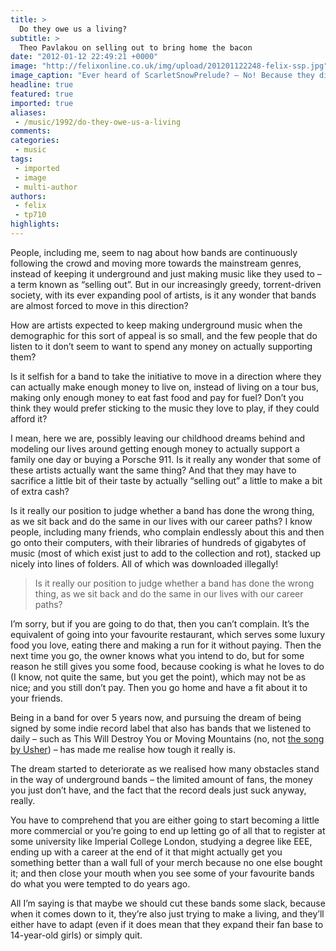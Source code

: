 ```yaml
---
title: >
  Do they owe us a living?
subtitle: >
  Theo Pavlakou on selling out to bring home the bacon
date: "2012-01-12 22:49:21 +0000"
image: "http://felixonline.co.uk/img/upload/201201122248-felix-ssp.jpg"
image_caption: "Ever heard of ScarletSnowPrelude? – No! Because they didn’t sell out... or they suck?"
headline: true
featured: true
imported: true
aliases:
 - /music/1992/do-they-owe-us-a-living
comments:
categories:
 - music
tags:
 - imported
 - image
 - multi-author
authors:
 - felix
 - tp710
highlights:
---
```


People, including me, seem to nag about how bands are continuously following the crowd and moving more towards the mainstream genres, instead of keeping it underground and just making music like they used to – a term known as “selling out”. But in our increasingly greedy, torrent-driven society, with its ever expanding pool of artists, is it any wonder that bands are almost forced to move in this direction?

How are artists expected to keep making underground music when the demographic for this sort of appeal is so small, and the few people that do listen to it don’t seem to want to spend any money on actually supporting them?

Is it selfish for a band to take the initiative to move in a direction where they can actually make enough money to live on, instead of living on a tour bus, making only enough money to eat fast food and pay for fuel? Don’t you think they would prefer sticking to the music they love to play, if they could afford it?

I mean, here we are, possibly leaving our childhood dreams behind and modeling our lives around getting enough money to actually support a family one day or buying a Porsche 911. Is it really any wonder that some of these artists actually want the same thing? And that they may have to sacrifice a little bit of their taste by actually “selling out” a little to make a bit of extra cash?

Is it really our position to judge whether a band has done the wrong thing, as we sit back and do the same in our lives with our career paths? I know people, including many friends, who complain endlessly about this and then go onto their computers, with their libraries of hundreds of gigabytes of music (most of which exist just to add to the collection and rot), stacked up nicely into lines of folders. All of which was downloaded illegally!

> Is it really our position to judge whether a band has done the wrong thing, as we sit back and do the same in our lives with our career paths?

I’m sorry, but if you are going to do that, then you can’t complain. It’s the equivalent of going into your favourite restaurant, which serves some luxury food you love, eating there and making a run for it without paying. Then the next time you go, the owner knows what you intend to do, but for some reason he still gives you some food, because cooking is what he loves to do (I know, not quite the same, but you get the point), which may not be as nice; and you still don’t pay. Then you go home and have a fit about it to your friends.

Being in a band for over 5 years now, and pursuing the dream of being signed by some indie record label that also has bands that we listened to daily – such as This Will Destroy You or Moving Mountains (no, not [the song by Usher](http://www.youtube.com/watch?v=nQr-HmfXZ-Q)) – has made me realise how tough it really is.

The dream started to deteriorate as we realised how many obstacles stand in the way of underground bands – the limited amount of fans, the money you just don’t have, and the fact that the record deals just suck anyway, really.

You have to comprehend that you are either going to start becoming a little more commercial or you’re going to end up letting go of all that to register at some university like Imperial College London, studying a degree like EEE, ending up with a career at the end of it that might actually get you something better than a wall full of your merch because no one else bought it; and then close your mouth when you see some of your favourite bands do what you were tempted to do years ago.

All I’m saying is that maybe we should cut these bands some slack, because when it comes down to it, they’re also just trying to make a living, and they’ll either have to adapt (even if it does mean that they expand their fan base to 14-year-old girls) or simply quit.
